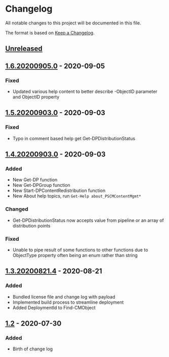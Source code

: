 # Changelog
All notable changes to this project will be documented in this file.

The format is based on [Keep a Changelog](https://keepachangelog.com/en/1.0.0/).

## [Unreleased]

## [1.6.20200905.0] - 2020-09-05
### Fixed
- Updated various help content to better describe -ObjectID parameter and ObjectID property

## [1.5.20200903.0] - 2020-09-03
### Fixed
- Typo in comment based help get Get-DPDistributionStatus

## [1.4.20200903.0] - 2020-09-03
### Added
- New Get-DP function
- New Get-DPGroup function
- New Start-DPContentRedistribution function
- New About help topics, run `Get-Help about_PSCMContentMgmt*`

### Changed
- Get-DPDistributionStatus now accepts value from pipeline or an array of distribution points

### Fixed
- Unable to pipe result of some functions to other functions due to ObjectType property often being an enum rather than string

## [1.3.20200821.4] - 2020-08-21
### Added
- Bundled license file and change log with payload
- Implemented build process to streamline deployment
- Added DeploymentId to Find-CMObject

## [1.2] - 2020-07-30
### Added
- Birth of change log

[Unreleased]: https://github.com/codaamok/PSCMContentMgmt/compare/1.6.20200905.0..HEAD
[1.6.20200905.0]: https://github.com/codaamok/PSCMContentMgmt/compare/1.5.20200903.0..1.6.20200905.0
[1.5.20200903.0]: https://github.com/codaamok/PSCMContentMgmt/compare/1.4.20200903.0..1.5.20200903.0
[1.4.20200903.0]: https://github.com/codaamok/PSCMContentMgmt/compare/1.3.20200821.4..1.4.20200903.0
[1.3.20200821.4]: https://github.com/codaamok/PSCMContentMgmt/compare/1.2..1.3.20200821.4
[1.2]: https://github.com/codaamok/PSCMContentMgmt/tree/1.2